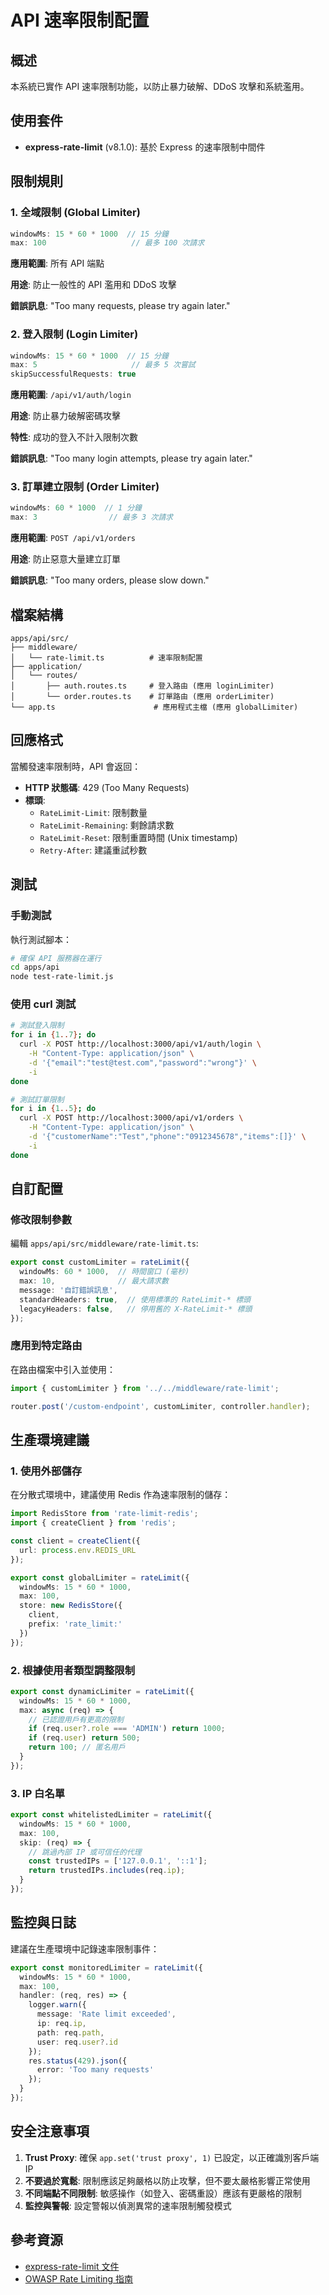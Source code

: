 # API 速率限制配置

## 概述

本系統已實作 API 速率限制功能，以防止暴力破解、DDoS 攻擊和系統濫用。

## 使用套件

- **express-rate-limit** (v8.1.0): 基於 Express 的速率限制中間件

## 限制規則

### 1. 全域限制 (Global Limiter)

```typescript
windowMs: 15 * 60 * 1000  // 15 分鐘
max: 100                   // 最多 100 次請求
```

**應用範圍**: 所有 API 端點

**用途**: 防止一般性的 API 濫用和 DDoS 攻擊

**錯誤訊息**: "Too many requests, please try again later."

### 2. 登入限制 (Login Limiter)

```typescript
windowMs: 15 * 60 * 1000  // 15 分鐘
max: 5                     // 最多 5 次嘗試
skipSuccessfulRequests: true
```

**應用範圍**: `/api/v1/auth/login`

**用途**: 防止暴力破解密碼攻擊

**特性**: 成功的登入不計入限制次數

**錯誤訊息**: "Too many login attempts, please try again later."

### 3. 訂單建立限制 (Order Limiter)

```typescript
windowMs: 60 * 1000  // 1 分鐘
max: 3                // 最多 3 次請求
```

**應用範圍**: `POST /api/v1/orders`

**用途**: 防止惡意大量建立訂單

**錯誤訊息**: "Too many orders, please slow down."

## 檔案結構

```
apps/api/src/
├── middleware/
│   └── rate-limit.ts          # 速率限制配置
├── application/
│   └── routes/
│       ├── auth.routes.ts     # 登入路由 (應用 loginLimiter)
│       └── order.routes.ts    # 訂單路由 (應用 orderLimiter)
└── app.ts                      # 應用程式主檔 (應用 globalLimiter)
```

## 回應格式

當觸發速率限制時，API 會返回：

- **HTTP 狀態碼**: 429 (Too Many Requests)
- **標頭**:
  - `RateLimit-Limit`: 限制數量
  - `RateLimit-Remaining`: 剩餘請求數
  - `RateLimit-Reset`: 限制重置時間 (Unix timestamp)
  - `Retry-After`: 建議重試秒數

## 測試

### 手動測試

執行測試腳本：

```bash
# 確保 API 服務器在運行
cd apps/api
node test-rate-limit.js
```

### 使用 curl 測試

```bash
# 測試登入限制
for i in {1..7}; do
  curl -X POST http://localhost:3000/api/v1/auth/login \
    -H "Content-Type: application/json" \
    -d '{"email":"test@test.com","password":"wrong"}' \
    -i
done

# 測試訂單限制
for i in {1..5}; do
  curl -X POST http://localhost:3000/api/v1/orders \
    -H "Content-Type: application/json" \
    -d '{"customerName":"Test","phone":"0912345678","items":[]}' \
    -i
done
```

## 自訂配置

### 修改限制參數

編輯 `apps/api/src/middleware/rate-limit.ts`:

```typescript
export const customLimiter = rateLimit({
  windowMs: 60 * 1000,  // 時間窗口 (毫秒)
  max: 10,              // 最大請求數
  message: '自訂錯誤訊息',
  standardHeaders: true,  // 使用標準的 RateLimit-* 標頭
  legacyHeaders: false,   // 停用舊的 X-RateLimit-* 標頭
});
```

### 應用到特定路由

在路由檔案中引入並使用：

```typescript
import { customLimiter } from '../../middleware/rate-limit';

router.post('/custom-endpoint', customLimiter, controller.handler);
```

## 生產環境建議

### 1. 使用外部儲存

在分散式環境中，建議使用 Redis 作為速率限制的儲存：

```typescript
import RedisStore from 'rate-limit-redis';
import { createClient } from 'redis';

const client = createClient({
  url: process.env.REDIS_URL
});

export const globalLimiter = rateLimit({
  windowMs: 15 * 60 * 1000,
  max: 100,
  store: new RedisStore({
    client,
    prefix: 'rate_limit:'
  })
});
```

### 2. 根據使用者類型調整限制

```typescript
export const dynamicLimiter = rateLimit({
  windowMs: 15 * 60 * 1000,
  max: async (req) => {
    // 已認證用戶有更高的限制
    if (req.user?.role === 'ADMIN') return 1000;
    if (req.user) return 500;
    return 100; // 匿名用戶
  }
});
```

### 3. IP 白名單

```typescript
export const whitelistedLimiter = rateLimit({
  windowMs: 15 * 60 * 1000,
  max: 100,
  skip: (req) => {
    // 跳過內部 IP 或可信任的代理
    const trustedIPs = ['127.0.0.1', '::1'];
    return trustedIPs.includes(req.ip);
  }
});
```

## 監控與日誌

建議在生產環境中記錄速率限制事件：

```typescript
export const monitoredLimiter = rateLimit({
  windowMs: 15 * 60 * 1000,
  max: 100,
  handler: (req, res) => {
    logger.warn({
      message: 'Rate limit exceeded',
      ip: req.ip,
      path: req.path,
      user: req.user?.id
    });
    res.status(429).json({
      error: 'Too many requests'
    });
  }
});
```

## 安全注意事項

1. **Trust Proxy**: 確保 `app.set('trust proxy', 1)` 已設定，以正確識別客戶端 IP
2. **不要過於寬鬆**: 限制應該足夠嚴格以防止攻擊，但不要太嚴格影響正常使用
3. **不同端點不同限制**: 敏感操作（如登入、密碼重設）應該有更嚴格的限制
4. **監控與警報**: 設定警報以偵測異常的速率限制觸發模式

## 參考資源

- [express-rate-limit 文件](https://github.com/express-rate-limit/express-rate-limit)
- [OWASP Rate Limiting 指南](https://cheatsheetseries.owasp.org/cheatsheets/Denial_of_Service_Cheat_Sheet.html)
